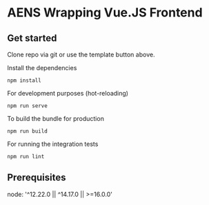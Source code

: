 # AENS Wrapping Vue.JS Frontend

## Get started

Clone repo via git or use the template button above.

Install the dependencies
```
npm install
```

For development purposes (hot-reloading)
```
npm run serve
```

To build the bundle for production
```
npm run build
```

For running the integration tests
```
npm run lint
```

## Prerequisites

node: '^12.22.0 || ^14.17.0 || >=16.0.0' 
